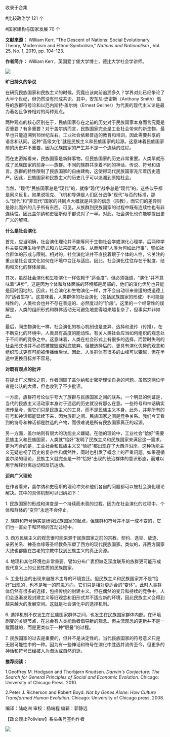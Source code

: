 

收录于合集

#比较政治学 121 个

#国家建构与国家发展 70 个

**文献来源：** William Kerr, “The Descent of Nations: Social Evolutionary Theory,
Modernism and Ethno‐Symbolism,” _Nations and Nationalism_ , Vol. 25, No. 1,
2019, pp. 104-123.

  

 **作者简介：** William Kerr，英国爱丁堡大学博士，德比大学社会学讲师。

![](/images/213/2.jpeg)

  

  

 **旷日持久的争议**

  

在研究民族国家和民族主义的时候，究竟应该向前追溯多久？学界对此已经争论了大半个世纪，但仍然没有形成共识。其中，安东尼·史密斯（Anthony
Smith）倡导的族群符号论和以厄内斯特·盖尔纳（Ernest Gellner）为代表的现代主义论是最为著名且争锋相对的两种观点。

  

两种观点的核心区别在于，民族国家存在之前的历史对于民族国家本身而言究竟是否重要？有多重要？对于盖尔纳而言，民族国家完全是工业社会带来的新生物，最早也只能追溯到18世纪左右。工业社会依赖普适的教育和培训，因此需要共享的语言和认同。这种“高级文化”就是民族主义和民族国家的起源。这意味着民族国家前的历史并不重要，因为民族国家的产生并不是一个连续的过程。

  

而在史密斯看来，民族国家是新鲜事物，但民族国家的历史非常重要。人类早就形成了民族国家的前身——族群。不同的族群共享着不同的神话、传说、符号和语言。族群的特性限制了民族国家的自由建构，这使得现代民族国家充斥着历史遗产。因此，民族国家和民族主义的历史几乎可以追溯到原始社会。

  

当然，“现代”民族国家总是“现代”的，就像“现代”战争总是“现代”的，这些似乎都是同义反复。如果说坦克、飞机和导弹是人们区分战争“现代”与否的标准，那么“现代”和“非现代”国家的共同点大概就是共享的信念（宗教），而它们的差异则是除此而外的几乎所有东西。可见，从族群到民族国家的过程中既有连续性也有非连续性，因此盖尔纳和史密斯似乎都说对了一半。对此，社会演化也许能够提出更广义的解释。

  

 **什么是社会演化**

  

首先，应当明确，社会演化理论并不能等同于生物社会学或演化心理学。后两种学科主要应用生物学范式和方法来研究人性，从而解释“人类为何如此行事”，譬如社会群体的形成与限制。相对的，社会演化论并不直接着眼于个体的人性，它关注的重点是社会或文化如何在环境中变迁与适应。因此，社会演化往往存在于制度、结构和文化的群体层面。

  

其次，虽然社会演化和生物演化一样依赖于“适合度”，但必须强调，“演化”并不意味着“进步”。这是因为个体和群体面临的环境都是局部的，他们的演化优势也只能是因时因地的。因此，社会演化和生物演化一样，并不会自动带来普适的或道德上的“适者生存”。这意味着，人类群体的社会演化（包括民族国家的形成）不可能是线性的，人类社会也并不存在普适的、必然度过的“阶段”。这里的一个经常性的误解是，人类的组织形式和群体活动无可避免地变得越来越复杂了，但事实并非如此。

  

最后，同生物演化一样，社会演化的核心机制也是变异、选择和遗传（传播）。在不断变化的环境中，人类具有高度的能动性。有关人类社会应当如何组织的观念处于不间断的竞争之中。这意味着，人类在社会形式上有很多的选择，而暂时失利的社会形式也并不必然被摧毁或彻底放弃。但被选择后的、更具有演化优势的观念和组织形式更有可能被传播给后世。因此，人类群体有很多的山峰可以攀越，但在半途中更换目标并不容易。

  

 **对既有观点的批评**

  

在提出广义理论之前，作者回顾了盖尔纳和史密斯理论自身的问题。虽然这两位学者是公认的大师，但也收到了不少批评。

  

一方面，族群符号论似乎夸大了族群与民族国家之间的联系。一个明显的例证是，当代的民族主义活动家本身对于遥远的历史就没有那么在意。一些符号和神话确实流传至今，但它们只是民族主义的工具，而不是民族主义本身。此外，并非所有的符号和神话都能延续下来，因为族群之间、民族国家之间是竞争关系。我们今天看到的符号和神话都是胜选的产物，而很难说是所有民族国家真正的起源。

  

另一方面，盖尔纳则有很大的功能主义嫌疑。在他的理论中，工业社会“恰好”需要民族主义和民族国家，人类就“恰好”发明了民族主义和民族国家来满足这一需求。更为巧合的是，工业社会和民族主义又“恰好”都出现在了大西洋沿岸。这种功能主义无疑忽视了历史的复杂性和偶然性，同时也引发了概念上的严重问题。如果遵循盖尔纳的理论，民族主义就完全是一种“恰好”出现的统治群体的意识形态，而难以用于解释分离运动和反抗运动。

  

 **迈向广义理论**

  

在作者看来，盖尔纳和史密斯的理论冲突和他们各自的问题都可以被社会演化理论解决。其中的具体机制可以归纳如下：

1\. 民族国家的形成和演变是一个持续而未竟的过程。因为在社会演化的过程中，个体和群体的“变异”永远不会停止。

2\. 族群和符号确实是研究民族国家的起点，但族群和符号并不是一成不变的，它们也一直处于和环境的互动过程中。

3\.
西方民族主义的观念很可能来源于民族国家之前的宗教。契约、选举、放逐、亲密关系、神圣血缘等圣经教条形塑了西方的现代民族国家。类似的，非西方国家大致也都能在古老的宗教中找到民族主义的真正资源。

4\. 地理和其他环境也非常重要。譬如分布广袤但缺乏深度联系的族群更可能形成现代意义上的公民性质的民族国家。

5\.
工业社会的出现来自技术主导的环境变迁。但民族主义和民族国家并不是“恰好”出现的，也不是唯一的前进方向，它们只是相对更适合的“变体”。此时人类群体仍然有很多的选择，包括传统的封建主义。但在偶然的变异和持续的竞争中，人们会逐渐发现封建主义等旧观念和旧形式并不适应新的环境，因此民族主义会得到越来越大的发展空间。这就是社会演化中的选择机制。

6\.
选择机制不仅发生在民族国家群体之间，也发生在民族国家群体内部。在环境剧变的关键节点，在总会有人类能动者倡导新的观念。但主流观念的更新并不是一蹴而就的，而是更类似于一种“层叠”的过程。

7\.
民族国家的过去是重要的，但并不是决定性的。当代民族国家的符号意义只是无限可能性中的一种。因为有一些神话和符号在演化中胜选并流传至今，但更多的神话和符号已经被人为淘汰或自然消逝。

  

 **推荐阅读：**

1.Geoffrey M. Hodgson and Thorbjørn Knudsen. _Darwin's Conjecture: The Search
for General Principles of Social and Economic Evolution_. Chicago: University
of Chicago Press, 2010.

2.Peter J. Richerson and Robert Boyd. _Not by Genes Alone: How Culture
Transformed Human Evolution_. Chicago: University of Chicago press, 2008.

  

编译：陆屹洲 审校：杨端程 编辑：郭静远

【政文观止Poliview】系头条号签约作者

  

![](/images/213/3.jpeg)

  

